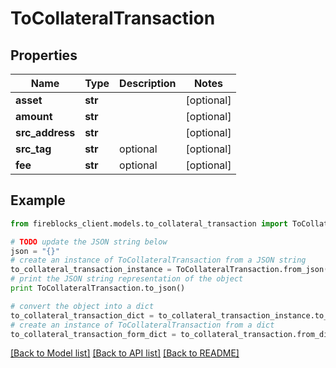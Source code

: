 # ToCollateralTransaction


## Properties

Name | Type | Description | Notes
------------ | ------------- | ------------- | -------------
**asset** | **str** |  | [optional] 
**amount** | **str** |  | [optional] 
**src_address** | **str** |  | [optional] 
**src_tag** | **str** | optional | [optional] 
**fee** | **str** | optional | [optional] 

## Example

```python
from fireblocks_client.models.to_collateral_transaction import ToCollateralTransaction

# TODO update the JSON string below
json = "{}"
# create an instance of ToCollateralTransaction from a JSON string
to_collateral_transaction_instance = ToCollateralTransaction.from_json(json)
# print the JSON string representation of the object
print ToCollateralTransaction.to_json()

# convert the object into a dict
to_collateral_transaction_dict = to_collateral_transaction_instance.to_dict()
# create an instance of ToCollateralTransaction from a dict
to_collateral_transaction_form_dict = to_collateral_transaction.from_dict(to_collateral_transaction_dict)
```
[[Back to Model list]](../README.md#documentation-for-models) [[Back to API list]](../README.md#documentation-for-api-endpoints) [[Back to README]](../README.md)


